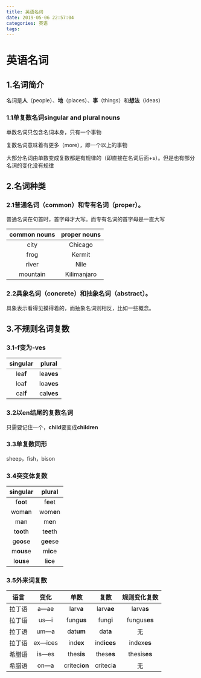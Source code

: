 ```yaml
---
title: 英语名词
date: 2019-05-06 22:57:04
categories: 英语
tags:
---
```


# 英语名词

## 1.名词简介

名词是**人**（people）、**地**（places）、**事**（things）和**想法**（ideas）



### 1.1单复数名词singular  and  plural  nouns

单数名词只包含名词本身，只有一个事物

复数名词意味着有更多（more），即一个以上的事物

大部分名词由单数变成复数都是有规律的（即直接在名词后面+s）。但是也有部分名词的变化没有规律

<!--more-->

## 2.名词种类

### 2.1普通名词（common）和专有名词（proper）。

普通名词在句首时，首字母才大写。而专有名词的首字母是一直大写

| common nouns | proper nouns |
| :----------: | :----------: |
|     city     |   Chicago    |
|     frog     |    Kermit    |
|    river     |     Nile     |
|   mountain   | Kilimanjaro  |

### 2.2具象名词（concrete）和抽象名词（abstract）。

具象表示看得见摸得着的，而抽象名词则相反，比如一些概念。



## 3.不规则名词复数

### 3.1-f变为-ves

| singular |   plural   |
| :------: | :--------: |
| lea**f** | lea**ves** |
| loa**f** | loa**ves** |
| cal**f** | cal**ves** |



### 3.2以en结尾的复数名词

只需要记住一个，**child**要变成**children**



### 3.3单复数同形

sheep，fish，bison



### 3.4突变体复数

| singular  |  plural   |
| :-------: | :-------: |
| f**oo**t  | f**ee**t  |
| wom**a**n | wom**e**n |
|  m**a**n  |  m**e**n  |
| t**oo**th | t**ee**th |
| g**oo**se | g**ee**se |
| m**ous**e | m**ic**e  |
| l**ous**e | l**ic**e  |



### 3.5外来词复数

|  语言  |  变化   |     单数      |     复数     | 规则变化复数 |
| :----: | :-----: | :-----------: | :----------: | :----------: |
| 拉丁语 |  a—ae   |   larv**a**   |  larv**ae**  |  larva**s**  |
| 拉丁语 |  us—i   |  fung**us**   |  fung**i**   | fungus**es** |
| 拉丁语 |  um—a   |   dat**um**   |   dat**a**   |      无      |
| 拉丁语 | ex—ices |   ind**ex**   | ind**ices**  | index**es**  |
| 希腊语 |  is—es  |  thes**is**   |  thes**es**  | thesis**es** |
| 希腊语 |  on—a   | criteci**on** | criteci**a** |      无      |

